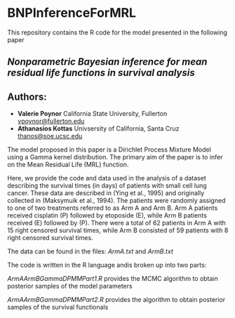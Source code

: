 # BNPInferenceForMRL
This repository contains the R code for the model presented in the following paper

## ***Nonparametric Bayesian inference for mean residual life functions in survival analysis***

## Authors:
* **Valerie Poynor** California State University, Fullerton <vpoynor@fullerton.edu>  
* **Athanasios Kottas** Univsersity of California, Santa Cruz <thanos@soe.ucsc.edu>
        

        
The model proposed in this paper is a Dirichlet Process Mixture Model using a Gamma kernel distribution.  The primary aim of the paper is to infer on the Mean Residual Life (MRL) function.  

Here, we provide the code and data used in the analysis of a dataset describing the survival times
(in days) of patients with small cell lung cancer.  These data are described in (Ying et al., 1995) and originally collected in (Maksymuik et al., 1994). The patients were randomly assigned to
one of two treatments referred to as Arm A and Arm B. Arm A patients received cisplatin (P)
followed by etoposide (E), while Arm B patients received (E) followed by (P). There were a total
of 62 patients in Arm A with 15 right censored survival times, while Arm B consisted of 59
patients with 8 right censored survival times.  

The data can be found in the files: *ArmA.txt* and *ArmB.txt*

The code is written in the R language andis broken up into two parts:

*ArmAArmBGammaDPMMPart1.R* provides the MCMC algorithm to obtain posterior samples of the model parameters

*ArmAArmBGammaDPMMPart2.R* provides the algorithm to obtain posterior samples of the survival functionals



